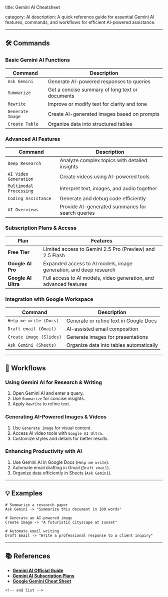 title: Gemini AI Cheatsheet

category: AI
description: A quick reference guide for essential Gemini AI features, commands, and workflows for efficient AI-powered assistance.

---

## 🛠️ Commands

### **Basic Gemini AI Functions**

| Command            | Description                                     |
| ------------------ | ----------------------------------------------- |
| `Ask Gemini`     | Generate AI-powered responses to queries        |
| `Summarize`      | Get a concise summary of long text or documents |
| `Rewrite`        | Improve or modify text for clarity and tone     |
| `Generate Image` | Create AI-generated images based on prompts     |
| `Create Table`   | Organize data into structured tables            |

### **Advanced AI Features**

| Command                   | Description                                       |
| ------------------------- | ------------------------------------------------- |
| `Deep Research`         | Analyze complex topics with detailed insights     |
| `AI Video Generation`   | Create videos using AI-powered tools              |
| `Multimodal Processing` | Interpret text, images, and audio together        |
| `Coding Assistance`     | Generate and debug code efficiently               |
| `AI Overviews`          | Provide AI-generated summaries for search queries |

### **Subscription Plans & Access**

| Plan                      | Features                                                          |
| ------------------------- | ----------------------------------------------------------------- |
| **Free Tier**       | Limited access to Gemini 2.5 Pro (Preview) and 2.5 Flash          |
| **Google AI Pro**   | Expanded access to AI models, image generation, and deep research |
| **Google AI Ultra** | Full access to AI models, video generation, and advanced features |

### **Integration with Google Workspace**

| Command                   | Description                             |
| ------------------------- | --------------------------------------- |
| `Help me write (Docs)`  | Generate or refine text in Google Docs  |
| `Draft email (Gmail)`   | AI-assisted email composition           |
| `Create image (Slides)` | Generate images for presentations       |
| `Ask Gemini (Sheets)`   | Organize data into tables automatically |

---

## 🔄 Workflows

### **Using Gemini AI for Research & Writing**

1. Open Gemini AI and enter a query.
2. Use `Summarize` for concise insights.
3. Apply `Rewrite` to refine text.

### **Generating AI-Powered Images & Videos**

1. Use `Generate Image` for visual content.
2. Access AI video tools with `Google AI Ultra`.
3. Customize styles and details for better results.

### **Enhancing Productivity with AI**

1. Use Gemini AI in Google Docs (`Help me write`).
2. Automate email drafting in Gmail (`Draft email`).
3. Organize data efficiently in Sheets (`Ask Gemini`).

---

## 💡 Examples

```gemini
# Summarize a research paper
Ask Gemini -> "Summarize this document in 100 words"

# Generate an AI-powered image
Create Image -> "A futuristic cityscape at sunset"

# Automate email writing
Draft Email -> "Write a professional response to a client inquiry"
```

---

## 📚 References

- **[Gemini AI Official Guide](https://support.google.com/a/users/answer/14143478?hl=en)**
- **[Gemini AI Subscription Plans](https://www.msn.com/en-in/money/news/gemini-app-subscriptions-know-limitations-of-free-ai-pro-and-ai-ultra-plans/ar-AA1Ffswf)**
- **[Google Gemini Cheat Sheet](https://www.techrepublic.com/article/google-bard-cheat-sheet/)**

```
<!-- end list -->
```
